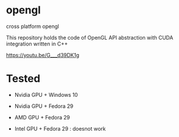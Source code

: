 # opengl

cross platform opengl

This repository holds the code of OpenGL API abstraction with CUDA integration written in C++

https://youtu.be/G___d39DK1g

# Tested

- Nvidia GPU + Windows 10

- Nvidia GPU + Fedora 29

- AMD GPU + Fedora 29

- Intel GPU + Fedora 29 : doesnot work
